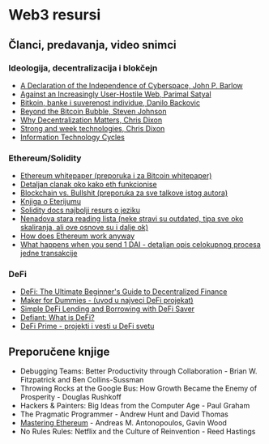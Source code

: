 # Web3 resursi

## Članci, predavanja, video snimci

### Ideologija, decentralizacija i blokčejn
* [A Declaration of the Independence of Cyberspace, John P. Barlow](http://editions-hache.com/essais/pdf/barlow1.pdf)
* [Against an Increasingly User-Hostile Web, Parimal Satyal](https://www.neustadt.fr/essays/against-a-user-hostile-web/)
* [Bitkoin, banke i suverenost individue, Danilo Backovic](https://medium.com/@dbacko/bitkoin-banke-i-suverenost-individue-9aeaa7177a05)
* [Beyond the Bitcoin Bubble, Steven Johnson](https://www.nytimes.com/2018/01/16/magazine/beyond-the-bitcoin-bubble.html)
* [Why Decentralization Matters, Chris Dixon](https://medium.com/@cdixon/why-decentralization-matters-5e3f79f7638e)
* [Strong and week technologies, Chris Dixon](https://cdixon.org/2019/01/08/strong-and-weak-technologies)
* [Information Technology Cycles](https://monegro.org/work/2018/2/20/information-technology-market-cycles-a-brief-history)

### Ethereum/Solidity
* [Ethereum whitepaper (preporuka i za Bitcoin whitepaper)](https://ethereum.org/en/whitepaper/)
* [Detaljan clanak oko kako eth funkcionise](https://www.preethikasireddy.com/post/how-does-ethereum-work-anyway)
* [Blockchain vs. Bullshit (preporuka za sve talkove istog autora)](https://www.youtube.com/watch?v=SMEOKDVXlUo)
* [Knjiga o Eterijumu](https://github.com/ethereumbook/ethereumbook)
* [Solidity docs najbolji resurs o jeziku](https://docs.soliditylang.org/en/v0.8.2/)
* [Nenadova stara reading lista (neke stravi su outdated, tipa sve oko skaliranja, ali ove osnove su i dalje ok)](https://github.com/yippee-ki-yay/eth-dev-reading-list)
* [How does Ethereum work anyway](https://www.preethikasireddy.com/post/how-does-ethereum-work-anyway)
* [What happens when you send 1 DAI - detaljan opis celokupnog procesa jedne transakcije](https://www.notonlyowner.com/learn/what-happens-when-you-send-one-dai)
 
### DeFi
* [DeFi: The Ultimate Beginner's Guide to Decentralized Finance](https://decrypt.co/resources/defi-ultimate-beginners-guide-decentralized-finance)
* [Maker for Dummies - (uvod u najveci DeFi projekat)](https://medium.com/cryptolinks/maker-for-dummies-a-plain-english-explanation-of-the-dai-stablecoin-e4481d79b90)
* [Simple DeFi Lending and Borrowing with DeFi Saver](https://www.publish0x.com/defi-saver/simple-defi-lending-and-borrowing-with-defi-saver-xvqlvo)
* [Defiant: What is DeFi?](https://thedefiant.io/what-is-defi/)
* [DeFi Prime - projekti i vesti u DeFi svetu](https://defiprime.com/)

## Preporučene knjige
* Debugging Teams: Better Productivity through Collaboration - Brian W. Fitzpatrick and Ben Collins-Sussman
* Throwing Rocks at the Google Bus: How Growth Became the Enemy of Prosperity - Douglas Rushkoff
* Hackers & Painters: Big Ideas from the Computer Age - Paul Graham
* The Pragmatic Programmer - Andrew Hunt and David Thomas
* [Mastering Ethereum](https://github.com/ethereumbook/ethereumbook) - Andreas M. Antonopoulos, Gavin Wood
* No Rules Rules: Netflix and the Culture of Reinvention - Reed Hastings
